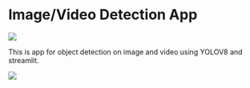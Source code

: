 # Image/Video Detection App

<img src="https://github.com/CodingMantras/yolov8-streamlit-detection-tracking/blob/master/assets/pic1.png" >

This is app for object detection on image and video using YOLOV8 and streamlit.

<img src="https://github.com/CodingMantras/yolov8-streamlit-detection-tracking/blob/master/assets/pic3.png" >
